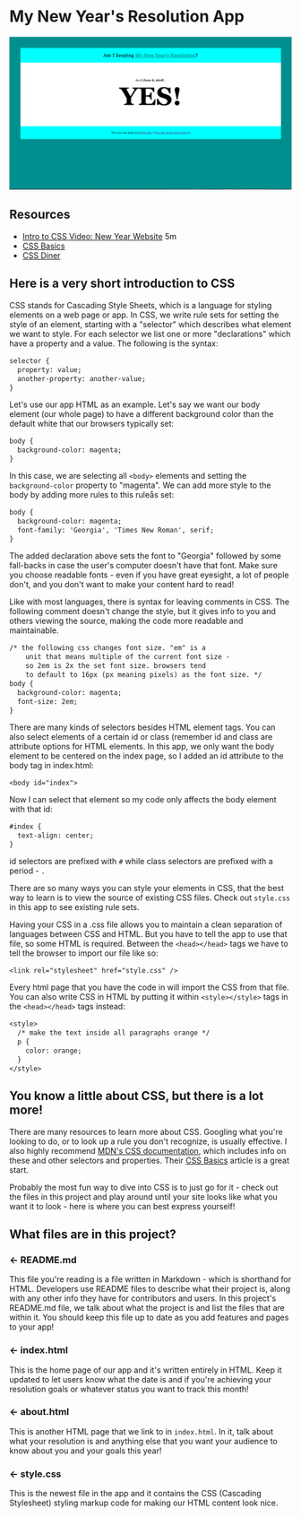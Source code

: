 # My New Year's Resolution App

![New Year Website](new-year.png)

## Resources

- [Intro to CSS Video: New Year Website](https://www.youtube.com/watch?v=4Qy02WLcHDM) 5m
- [CSS Basics](https://developer.mozilla.org/en-US/docs/Learn/Getting_started_with_the_web/CSS_basics)
- [CSS Diner](http://flukeout.github.io/)

## Here is a very short introduction to CSS

CSS stands for Cascading Style Sheets, which is a language for styling elements on a web page or app. In CSS, we write rule sets for setting the style of an element, starting with a "selector" which describes what element we want to style. For each selector we list one or more "declarations" which have a property and a value. The following is the syntax:

```
selector {
  property: value;
  another-property: another-value;
}
```

Let's use our app HTML as an example. Let's say we want our body element (our whole page) to have a different background color than the default white that our browsers typically set:

```
body {
  background-color: magenta;
}
```

In this case, we are selecting all `<body>` elements and setting the `background-color` property to "magenta". We can add more style to the body by adding more rules to this ruleås set:

```
body {
  background-color: magenta;
  font-family: 'Georgia', 'Times New Roman', serif;
}
```

The added declaration above sets the font to "Georgia" followed by some fall-backs in case the user's computer doesn't have that font. Make sure you choose readable fonts - even if you have great eyesight, a lot of people don't, and you don't want to make your content hard to read!

Like with most languages, there is syntax for leaving comments in CSS. The following comment doesn't change the style, but it gives info to you and others viewing the source, making the code more readable and maintainable.

```
/* the following css changes font size. "em" is a
    unit that means multiple of the current font size -
    so 2em is 2x the set font size. browsers tend
    to default to 16px (px meaning pixels) as the font size. */
body {
  background-color: magenta;
  font-size: 2em;
}
```

There are many kinds of selectors besides HTML element tags. You can also select elements of a certain id or class (remember id and class are attribute options for HTML elements. In this app, we only want the body element to be centered on the index page, so I added an id attribute to the body tag in index.html:

```
<body id="index">
```

Now I can select that element so my code only affects the body element with that id:

```
#index {
  text-align: center;
}
```

id selectors are prefixed with `#` while class selectors are prefixed with a period - `.`

There are so many ways you can style your elements in CSS, that the best way to learn is to view the source of existing CSS files. Check out `style.css` in this app to see existing rule sets.

Having your CSS in a .css file allows you to maintain a clean separation of languages between CSS and HTML. But you have to tell the app to use that file, so some HTML is required. Between the `<head></head>` tags we have to tell the browser to import our file like so:

```
<link rel="stylesheet" href="style.css" />
```

Every html page that you have the code in will import the CSS from that file. You can also write CSS in HTML by putting it within `<style></style>` tags in the `<head></head>` tags instead:

```
<style>
  /* make the text inside all paragraphs orange */
  p {
    color: orange;
  }
</style>
```

## You know a little about CSS, but there is a lot more!

There are many resources to learn more about CSS. Googling what you're looking to do, or to look up a rule you don't recognize, is usually effective. I also highly recommend [MDN's CSS documentation](https://developer.mozilla.org/en-US/docs/Web/CSS), which includes info on these and other selectors and properties. Their [CSS Basics](https://developer.mozilla.org/en-US/docs/Learn/Getting_started_with_the_web/CSS_basics) article is a great start.

Probably the most fun way to dive into CSS is to just go for it - check out the files in this project and play around until your site looks like what you want it to look - here is where you can best express yourself!


## What files are in this project?

### ← README.md

This file you're reading is a file written in Markdown - which is shorthand for HTML. Developers use README files to describe what their project is, along with any other info they have for contributors and users. In this project's README.md file, we talk about what the project is and list the files that are within it. You should keep this file up to date as you add features and pages to your app!

### ← index.html

This is the home page of our app and it's written entirely in HTML. Keep it updated to let users know what the date is and if you're achieving your resolution goals or whatever status you want to track this month!

### ← about.html

This is another HTML page that we link to in `index.html`. In it, talk about what your resolution is and anything else that you want your audience to know about you and your goals this year!

### ← style.css

This is the newest file in the app and it contains the CSS (Cascading Stylesheet) styling markup code for making our HTML content look nice.
